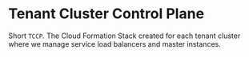# Tenant Cluster Control Plane

Short `TCCP`. The Cloud Formation Stack created for each tenant cluster where we
manage service load balancers and master instances.
